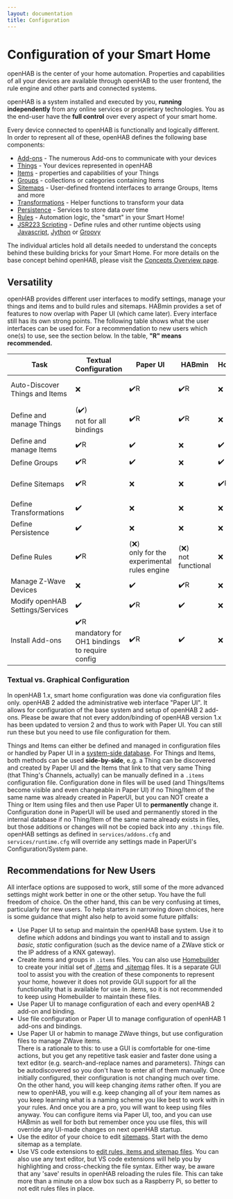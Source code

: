 ```yaml
---
layout: documentation
title: Configuration
---
```


# Configuration of your Smart Home

openHAB is the center of your home automation.
Properties and capabilities of all your devices are available through openHAB to the user frontend, the rule engine and other parts and connected systems.

openHAB is a system installed and executed by you, **running independently** from any online services or proprietary technologies.
You as the end-user have the **full control** over every aspect of your smart home.

Every device connected to openHAB is functionally and logically different.
In order to represent all of these, openHAB defines the following base components:

- [Add-ons](addons.html) - The numerous Add-ons to communicate with your devices
- [Things](things.html) - Your devices represented in openHAB
- [Items](items.html) - properties and capabilities of your Things
- [Groups](items.html#groups) - collections or categories containing Items
- [Sitemaps](sitemaps.html) - User-defined frontend interfaces to arrange Groups, Items and more
- [Transformations](transform.html) - Helper functions to transform your data
- [Persistence](persistence.html) - Services to store data over time
- [Rules](rules-dsl.html) - Automation logic, the "smart" in your Smart Home!
- [JSR223 Scripting](jsr223.html) - Define rules and other runtime objects using [Javascript](http://openjdk.java.net/projects/nashorn/), [Jython](http://www.jython.org) or [Groovy](http://www.groovy-lang.org/)

The individual articles hold all details needed to understand the concepts behind these building bricks for your Smart Home.
For more details on the base concept behind openHAB, please visit the [Concepts Overview page](/docs/concepts/index.html).

## Versatility

openHAB provides different user interfaces to modify settings, manage your things and items and to build rules and sitemaps.
HABmin provides a set of features to now overlap with Paper UI (which came later).
Every interface still has its own strong points.
The following table shows what the user interfaces can be used for.
For a recommendation to new users which one(s) to use, see the section below. In the table, **"R" means recommended.**

<table class="centered highlight">
  <thead>
    <tr>
      <th data-field="task">Task</th>
      <th data-field="files">Textual Configuration</th>
      <th data-field="paperui">Paper UI</th>
      <th data-field="habmin">HABmin</th>
      <th data-field="homebuilder">Homebuilder</th>
      <th data-field="karaf">Console</th>
      <th data-field="recommendation">Recommendation</th>
    </tr>
  </thead>

  <tbody>
    <tr>
      <td>Auto-Discover Things and Items</td>
      <td>❌</td>
      <td>✔️R</td>
      <td>✔️R</td>
      <td>❌</td>
      <td>✔️</td>
      <td>Paper UI or HABmin<br/>Do not autocreate Items</td>
    </tr>
    <tr>
      <td>Define and manage Things</td>
      <td>(✔️)<br/>not for all bindings</td>
      <td>✔️R</td>
      <td>✔️R</td>
      <td>❌</td>
      <td>✔️</td>
      <td>Paper UI or HABmin</td>
    </tr>
    <tr>
      <td>Define and manage Items</td>
      <td>✔️R</td>
      <td>✔️</td>
      <td>❌</td>
      <td>✔️</td>
      <td>✔️</td>
      <td>items/*.items files</td>
    </tr>
    <tr>
      <td>Define Groups</td>
      <td>✔️R</td>
      <td>✔️</td>
      <td>❌</td>
      <td>✔️</td>
      <td>✔️</td>
      <td>items/*.items files</td>
    </tr>
    <tr>
      <td>Define Sitemaps</td>
      <td>✔️R</td>
      <td>❌</td>
      <td>❌</td>
      <td>✔️R</td>
      <td>❌</td>
      <td>Homebuilder or sitemaps/*.sitemap files</td>
    </tr>
    <tr>
      <td>Define Transformations</td>
      <td>✔️</td>
      <td>❌</td>
      <td>❌</td>
      <td>❌</td>
      <td>❌</td>
      <td>transform/*.map files</td>
    </tr>
    <tr>
      <td>Define Persistence</td>
      <td>✔️</td>
      <td>❌</td>
      <td>❌</td>
      <td>❌</td>
      <td>❌</td>
      <td>persistence/*.persist files</td>
    </tr>
    <tr>
      <td>Define Rules</td>
      <td>✔️R</td>
      <td>(❌)<br/>only for the experimental rules engine</td>
      <td>(❌)<br/>not functional</td>
      <td>❌</td>
      <td>❌</td>
      <td>rules/*.rules files</td>
    </tr>
    <tr>
      <td>Manage Z-Wave Devices</td>
      <td>❌</td>
      <td>✔️</td>
      <td>✔️R</td>
      <td>❌</td>
      <td>❌</td>
      <td>HABmin</td>
    </tr>
    <tr>
      <td>Modify openHAB Settings/Services</td>
      <td>✔️</td>
      <td>✔️R</td>
      <td>✔️</td>
      <td>❌</td>
      <td>✔️</td>
      <td>Paper UI</td>
    </tr>
    <tr>
      <td>Install Add-ons</td>
      <td>✔️R<br/>mandatory for OH1 bindings to require config</td>
      <td>✔️R</td>
      <td>✔️</td>
      <td>❌</td>
      <td>✔️</td>
      <td>services/addons.cfg or Paper UI<br/>services/*.cfg for OH1 bindings</td>
    </tr>
  </tbody>
</table>

### Textual vs. Graphical Configuration

In openHAB 1.x, smart home configuration was done via configuration files only.
openHAB 2 added the administrative web interface "Paper UI".
It allows for configuration of the base system and setup of openHAB 2 add-ons.
Please be aware that not every addon/binding of openHAB version 1.x has been updated to version 2 and thus to work with Paper UI.
You can still run these but you need to use file configuration for them.

Things and Items can either be defined and managed in configuration files or handled by Paper UI in a [system-side database](/docs/administration/jsondb.html).
For Things and Items, both methods can be used **side-by-side**, e.g. a Thing can be discovered and created by Paper UI and the Items that link to that very same Thing (that Thing's Channels, actually) can be manually defined in a `.items` configuration file. 
Configuration done in files will be used (and Things/Items become visible and even changeable in Paper UI) if no Thing/Item of the same name was already created in PaperUI, but you can NOT create a Thing or Item using files and then use Paper UI to **permanently** change it. 
Configuration done in PaperUI will be used and permanently stored in the internal database if no Thing/Item of the same name already exists in files, but those additions or changes will not be copied back into any `.things` file.
openHAB settings as defined in `services/addons.cfg` and `services/runtime.cfg` will override any settings made in PaperUI's Configuration/System pane.

## Recommendations for New Users

All interface options are supposed to work, still some of the more advanced settings might work better in one or the other setup.
You have the full freedom of choice. On the other hand, this can be very confusing at times, particularly for new users.
To help starters in narrowing down choices, here is some guidance that might also help to avoid some future pitfalls:

* Use Paper UI to setup and maintain the openHAB base system. Use it to define _which_ addons and bindings you want to install and to assign _basic, static_ configuration (such as the device name of a ZWave stick or the IP address of a KNX gateway).
* Create items and groups in `.items` files. You can also use [Homebuilder](homebuilder.html) to create your initial set of [.items](items.html) and [.sitemap](sitemaps.html) files. It is a separate GUI tool to assist you with the creation of these components to represent your home, however it does not provide GUI support for all the functionality that is available for use in .items, so it is not recommended to keep using Homebuilder to maintain these files.
* Use Paper UI to manage configuration of each and every openHAB 2 add-on and binding.
* Use file configuration or Paper UI to manage configuration of openHAB 1 add-ons and bindings.
* Use Paper UI or habmin to manage ZWave things, but use configuration files to manage ZWave items.<br/>
  There is a rationale to this: to use a GUI is comfortable for one-time actions, but you get any repetitive task easier and faster done using a text editor (e.g. search-and-replace names and parameters).
  _Things_ can be autodiscovered so you don't have to enter all of them manually. Once initially configured, their configuration is not changing much over time.
  On the other hand, you will keep changing _items_ rather often.
  If you are new to openHAB, you will e.g. keep changing all of your item names as you keep learning what is a naming scheme you like best to work with in your rules. And once you are a pro, you will want to keep using files anyway. You can configure items via Paper UI, too, and you can use HABmin as well for both but remember once you use files, this will override any UI-made changes on next openHAB startup.
* Use the editor of your choice to edit [sitemaps](sitemaps.html). Start with the demo sitemap as a template.
* Use VS code extensions to [edit rules, items and sitemap files](editors.html).
  You can also use any text editor, but VS code extensions will help you by highlighting and cross-checking the file syntax.
  Either way, be aware that any 'save' results in openHAB reloading the rules file.
  This can take more than a minute on a slow box such as a Raspberry Pi, so better to not edit rules files in place.
